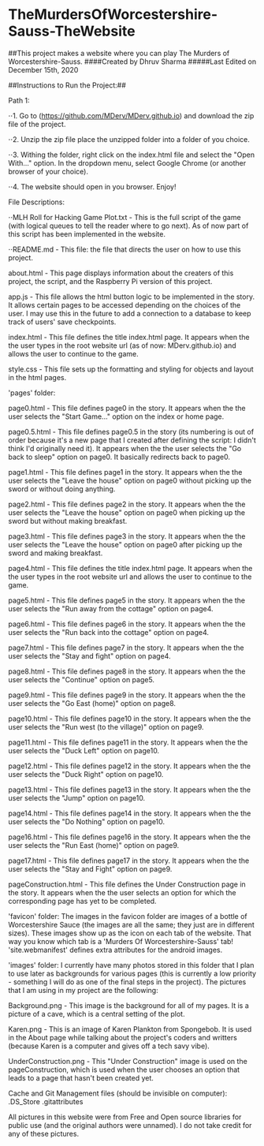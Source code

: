 # TheMurdersOfWorcestershire-Sauss-TheWebsite
##This project makes a website where you can play The Murders of Worcestershire-Sauss.
####Created by Dhruv Sharma
#####Last Edited on December 15th, 2020

##Instructions to Run the Project:##

Path 1:

⋅⋅1. Go to (https://github.com/MDerv/MDerv.github.io) and download the zip file of the project.


⋅⋅2. Unzip the zip file place the unzipped folder into a folder of you choice.

⋅⋅3. Withing the folder, right click on the index.html file and select the "Open With..." option. In the dropdown menu, select Google Chrome (or another browser of your choice).

⋅⋅4. The website should open in you browser. Enjoy!

File Descriptions:

⋅⋅MLH Roll for Hacking Game Plot.txt - This is the full script of the game (with logical queues to tell the reader where to go next). As of now part of this script has been implemented in the website.

⋅⋅README.md - This file: the file that directs the user on how to use this project.

about.html - This page displays information about the creaters of this project, the script, and the Raspberry Pi version of this project.

app.js - This file allows the html button logic to be implemented in the story. It allows certain pages to be accessed depending on the choices of the user. I may use this in the future to add a connection to a database to keep track of users' save checkpoints.

index.html - This file defines the title index.html page. It appears when the the user types in the root website url (as of now: MDerv.github.io) and allows the user to continue to the game.

style.css - This file sets up the formatting and styling for objects and layout in the html pages.

'pages' folder:

page0.html - This file defines page0 in the story. It appears when the the user selects the "Start Game..." option on the index or home page.

page0.5.html - This file defines page0.5 in the story (its numbering is out of order because it's a new page that I created after defining the script: I didn't think I'd originally need it). It appears when the the user selects the "Go back to sleep" option on page0. It basically redirects back to page0.

page1.html - This file defines page1 in the story. It appears when the the user selects the "Leave the house" option on page0 without picking up the sword or without doing anything.

page2.html - This file defines page2 in the story. It appears when the the user selects the "Leave the house" option on page0 when picking up the sword but without making breakfast.

page3.html - This file defines page3 in the story. It appears when the the user selects the "Leave the house" option on page0 after picking up the sword and making breakfast.

page4.html - This file defines the title index.html page. It appears when the the user types in the root website url and allows the user to continue to the game.

page5.html - This file defines page5 in the story. It appears when the the user selects the "Run away from the cottage" option on page4.

page6.html - This file defines page6 in the story. It appears when the the user selects the "Run back into the cottage" option on page4.

page7.html - This file defines page7 in the story. It appears when the the user selects the "Stay and fight" option on page4.

page8.html - This file defines page8 in the story. It appears when the the user selects the "Continue" option on page5.

page9.html - This file defines page9 in the story. It appears when the the user selects the "Go East (home)" option on page8.

page10.html - This file defines page10 in the story. It appears when the the user selects the "Run west (to the village)" option on page9.

page11.html - This file defines page11 in the story. It appears when the the user selects the "Duck Left" option on page10.

page12.html - This file defines page12 in the story. It appears when the the user selects the "Duck Right" option on page10.

page13.html - This file defines page13 in the story. It appears when the the user selects the "Jump" option on page10.

page14.html - This file defines page14 in the story. It appears when the the user selects the "Do Nothing" option on page10.

page16.html - This file defines page16 in the story. It appears when the the user selects the "Run East (home)" option on page9.

page17.html - This file defines page17 in the story. It appears when the the user selects the "Stay and Fight" option on page9.

pageConstruction.html - This file defines the Under Construction page in the story. It appears when the the user selects an option for which the corresponding page has yet to be completed.

'favicon' folder:
The images in the favicon folder are images of a bottle of Worcestershire Sauce (the images are all the same; they just are in different sizes). These images show up as the icon on each tab of the website. That way you know which tab is a 'Murders Of Worcestershire-Sauss' tab! 'site.webmanifest' defines extra attributes for the android images.

'images' folder:
I currently have many photos stored in this folder that I plan to use later as backgrounds for various pages (this is currently a low priority - something I will do as one of the final steps in the project). The pictures that I am using in my project are the following:

Background.png - This image is the background for all of my pages. It is a picture of a cave, which is a central setting of the plot.

Karen.png - This is an image of Karen Plankton from Spongebob. It is used in the About page while talking about the project's coders and writters (because Karen is a computer and gives off a tech savy vibe).

UnderConstruction.png - This "Under Construction" image is used on the pageConstruction, which is used when the user chooses an option that leads to a page that hasn't been created yet.

Cache and Git Management files (should be invisible on computer):
.DS_Store
.gitattributes


All pictures in this website were from Free and Open source libraries for public use (and the original authors were unnamed). I do not take credit for any of these pictures.
